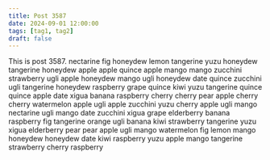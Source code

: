 ```yaml
---
title: Post 3587
date: 2024-09-01 12:00:00
tags: [tag1, tag2]
draft: false
---
```

This is post 3587.
nectarine
fig
honeydew
lemon
tangerine
yuzu
honeydew
tangerine
honeydew
apple
apple
quince
apple
mango
mango
zucchini
strawberry
ugli
apple
honeydew
mango
ugli
honeydew
date
quince
zucchini
ugli
tangerine
honeydew
raspberry
grape
quince
kiwi
yuzu
tangerine
quince
quince
apple
date
xigua
banana
raspberry
cherry
cherry
pear
apple
cherry
cherry
watermelon
apple
ugli
apple
zucchini
yuzu
cherry
apple
ugli
mango
nectarine
ugli
mango
date
zucchini
xigua
grape
elderberry
banana
raspberry
fig
tangerine
orange
ugli
banana
kiwi
strawberry
tangerine
yuzu
xigua
elderberry
pear
pear
apple
ugli
mango
watermelon
fig
lemon
mango
honeydew
honeydew
date
kiwi
raspberry
yuzu
apple
mango
tangerine
strawberry
cherry
raspberry
